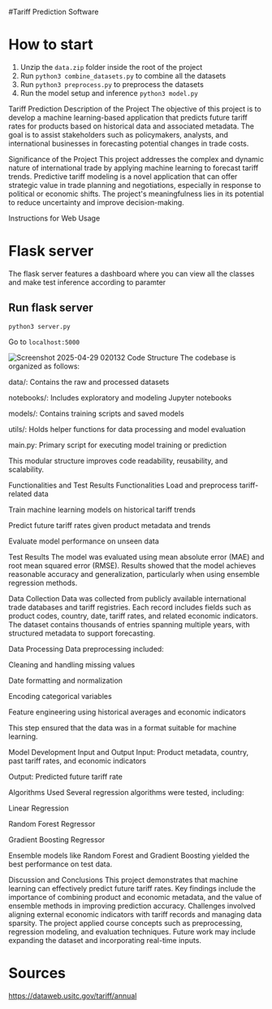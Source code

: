 #Tariff Prediction Software
# How to start

1. Unzip the `data.zip` folder inside the root of the project
2. Run `python3 combine_datasets.py` to combine all the datasets
3. Run `python3 preprocess.py` to preprocess the datasets
4. Run the model setup and inference `python3 model.py`

Tariff Prediction
Description of the Project
The objective of this project is to develop a machine learning-based application that predicts future tariff rates for products based on historical data and associated metadata. The goal is to assist stakeholders such as policymakers, analysts, and international businesses in forecasting potential changes in trade costs.

Significance of the Project
This project addresses the complex and dynamic nature of international trade by applying machine learning to forecast tariff trends. Predictive tariff modeling is a novel application that can offer strategic value in trade planning and negotiations, especially in response to political or economic shifts. The project's meaningfulness lies in its potential to reduce uncertainty and improve decision-making.

Instructions for Web Usage
# Flask server

The flask server features a dashboard where you can view all the classes and 
make test inference according to paramter

## Run flask server

```
python3 server.py

```

Go to `localhost:5000`

![Screenshot 2025-04-29 020132](https://github.com/user-attachments/assets/3f0f8c9b-617c-4981-bd5a-fe9711349e83)
Code Structure
The codebase is organized as follows:

data/: Contains the raw and processed datasets

notebooks/: Includes exploratory and modeling Jupyter notebooks

models/: Contains training scripts and saved models

utils/: Holds helper functions for data processing and model evaluation

main.py: Primary script for executing model training or prediction

This modular structure improves code readability, reusability, and scalability.

Functionalities and Test Results
Functionalities
Load and preprocess tariff-related data

Train machine learning models on historical tariff trends

Predict future tariff rates given product metadata and trends

Evaluate model performance on unseen data

Test Results
The model was evaluated using mean absolute error (MAE) and root mean squared error (RMSE). Results showed that the model achieves reasonable accuracy and generalization, particularly when using ensemble regression methods.

Data Collection
Data was collected from publicly available international trade databases and tariff registries. Each record includes fields such as product codes, country, date, tariff rates, and related economic indicators. The dataset contains thousands of entries spanning multiple years, with structured metadata to support forecasting.

Data Processing
Data preprocessing included:

Cleaning and handling missing values

Date formatting and normalization

Encoding categorical variables

Feature engineering using historical averages and economic indicators

This step ensured that the data was in a format suitable for machine learning.

Model Development
Input and Output
Input: Product metadata, country, past tariff rates, and economic indicators

Output: Predicted future tariff rate

Algorithms Used
Several regression algorithms were tested, including:

Linear Regression

Random Forest Regressor

Gradient Boosting Regressor

Ensemble models like Random Forest and Gradient Boosting yielded the best performance on test data.


Discussion and Conclusions
This project demonstrates that machine learning can effectively predict future tariff rates. Key findings include the importance of combining product and economic metadata, and the value of ensemble methods in improving prediction accuracy. Challenges involved aligning external economic indicators with tariff records and managing data sparsity. The project applied course concepts such as preprocessing, regression modeling, and evaluation techniques. Future work may include expanding the dataset and incorporating real-time inputs.

# Sources
https://dataweb.usitc.gov/tariff/annual

